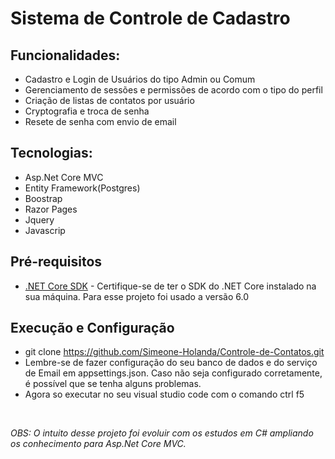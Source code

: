 # Sistema de Controle de Cadastro

## Funcionalidades: <br>

* Cadastro e Login de Usuários do tipo Admin ou Comum
* Gerenciamento de sessões e permissões de acordo com o tipo do perfil
* Criação de listas de contatos por usuário
* Cryptografia e troca de senha
* Resete de senha com envio de email

## Tecnologias: <br>

* Asp.Net Core MVC
* Entity Framework(Postgres)
* Boostrap 
* Razor Pages
* Jquery
* Javascrip

## Pré-requisitos
- [.NET Core SDK](https://dotnet.microsoft.com/pt-br/download/dotnet/6.0) - Certifique-se de ter o SDK do .NET Core instalado na sua máquina. Para esse projeto foi usado a versão 6.0

## Execução e Configuração
* git clone https://github.com/Simeone-Holanda/Controle-de-Contatos.git
* Lembre-se de fazer configuração do seu banco de dados e do serviço de Email em appsettings.json. Caso não seja configurado corretamente, é possível que se tenha alguns problemas.
* Agora so executar no seu visual studio code com o comando ctrl f5

<br>

*OBS: O intuito desse projeto foi evoluir com os estudos em C# ampliando os conhecimento para Asp.Net Core MVC.*